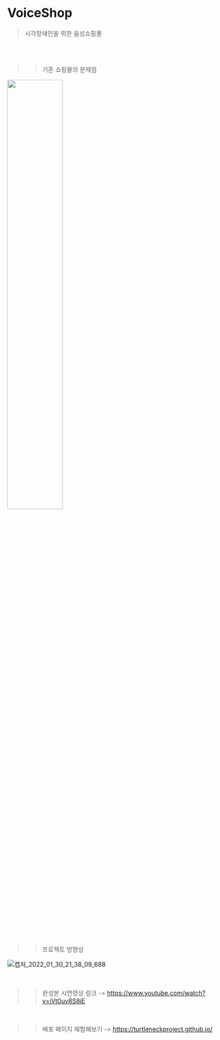 # VoiceShop 
>시각장애인을 위한 음성쇼핑몰  
<Br>
<br>


>> 기존 쇼핑몰의 문제점
<img src = "https://user-images.githubusercontent.com/86272526/151700448-a991ddf3-ca22-4a1b-a053-d456a7389120.png" width="50%" height="50%"/>

<br>

>> 프로젝트 방향성

![캡처_2022_01_30_21_38_09_688](https://user-images.githubusercontent.com/86272526/151700074-92252b00-00ee-4c64-baef-e37b0bc4a5c9.png)

<br>

>> 완성본 시연영상 링크 -> https://www.youtube.com/watch?v=iVt0uv8S8iE

<br>

>> 배포 페이지 체험해보기 -> https://turtleneckproject.github.io/ 

